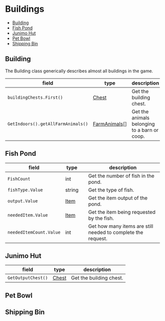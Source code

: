 # Buildings

* [Building](#building)
* [Fish Pond](#fish-pond)
* [Junimo Hut](#junimo-hut)
* [Pet Bowl](#pet-bowl)
* [Shipping Bin](#shipping-bin)

## Building

The Building class generically describes almost all buildings in the game.

| field                              | type                                          | description                                  |
|------------------------------------|-----------------------------------------------|----------------------------------------------|
| `buildingChests.First()`           | [Chest](./PatchItems#chest)                   | Get the building chest.                      |
| `GetIndoors().getAllFarmAnimals()` | [FarmAnimals](./PatchCharacters#farmanimal)[] | Get the animals belonging to a barn or coop. |

## Fish Pond

| field                   | type                        |   | description                                                  |
|-------------------------|-----------------------------|:--|--------------------------------------------------------------|
| `FishCount`             | int                         |   | Get the number of fish in the pond.                          |
| `fishType.Value`        | string                      |   | Get the type of fish.                                        |
| `output.Value`          | [Item](./PatchItems#object) |   | Get the item output of the pond.                             |
| `neededItem.Value`      | [Item](./PatchItems#object) |   | Get the item being requested by the fish.                    |
| `neededItemCount.Value` | int                         |   | Get how many items are still needed to complete the request. |

## Junimo Hut


| field              | type                        | description             |
|--------------------|-----------------------------|-------------------------|
| `GetOutputChest()` | [Chest](./PatchItems#chest) | Get the building chest. |

## Pet Bowl

## Shipping Bin

